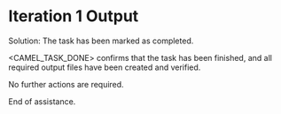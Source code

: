 # Iteration 1 Output

Solution: The task has been marked as completed.

<CAMEL_TASK_DONE> confirms that the task has been finished, and all required output files have been created and verified.

No further actions are required.

End of assistance.
